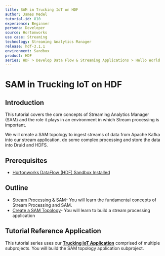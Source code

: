 ```yaml
---
title: SAM in Trucking IoT on HDF
author: James Medel
tutorial-id: 810
experience: Beginner
persona: Developer
source: Hortonworks
use case: Streaming
technology: Streaming Analytics Manager
release: hdf-3.1.1
environment: Sandbox
product: HDF
series: HDF > Develop Data Flow & Streaming Applications > Hello World
---
```


# SAM in Trucking IoT on HDF

## Introduction

This tutorial covers the core concepts of Streaming Analytics Manager (SAM) and the role it plays in an environment in which Stream processing is important.

We will create a SAM topology to ingest streams of data from Apache Kafka into our stream application, do some complex processing and store the data into Druid and HDFS.

## Prerequisites

- [Hortonworks DataFlow (HDF) Sandbox Installed](https://hortonworks.com/downloads/#sandbox)

## Outline

- [Stream Processing & SAM](https://hortonworks.com/tutorial/sam-in-trucking-iot-on-hdf/section/1/)- You will learn the fundamental concepts of Stream Processing and SAM.
- [Create a SAM Topology](https://hortonworks.com/tutorial/sam-in-trucking-iot-on-hdf/section/2/)- You will learn to build a stream processing application

## Tutorial Reference Application

This tutorial series uses our **[Trucking IoT Application](https://github.com/orendain/trucking-iot/tree/hadoop-summit-2017)** comprised of multiple subprojects. You will build the SAM topology application subproject.
